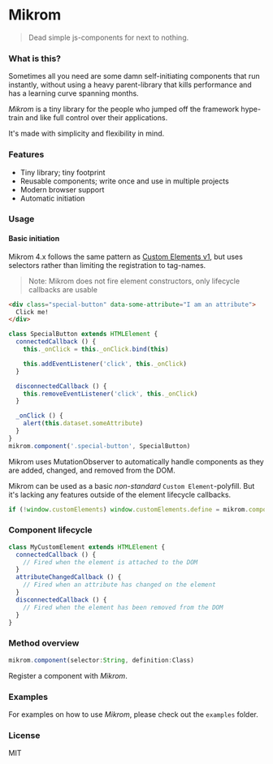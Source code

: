 # Mikrom
> Dead simple js-components for next to nothing.  

### What is this?
Sometimes all you need are some damn self-initiating components that run instantly, without using a heavy parent-library that kills performance and has a learning curve spanning months.  

_Mikrom_ is a tiny library for the people who jumped off the framework hype-train and like full control over their applications.  

It's made with simplicity and flexibility in mind.

### Features
  - Tiny library; tiny footprint
  - Reusable components; write once and use in multiple projects
  - Modern browser support
  - Automatic initiation

### Usage
#### Basic initiation
Mikrom 4.x follows the same pattern as [Custom Elements v1](https://developers.google.com/web/fundamentals/getting-started/primers/customelements), but uses selectors rather than limiting the registration to tag-names.

> Note: Mikrom does not fire element constructors, only lifecycle callbacks are usable

```html
<div class="special-button" data-some-attribute="I am an attribute">
  Click me!
</div>
```

```javascript
class SpecialButton extends HTMLElement {
  connectedCallback () {
    this._onClick = this._onClick.bind(this)

    this.addEventListener('click', this._onClick)
  }

  disconnectedCallback () {
    this.removeEventListener('click', this._onClick)
  }

  _onClick () {
    alert(this.dataset.someAttribute)
  }
}
mikrom.component('.special-button', SpecialButton)
```
Mikrom uses MutationObserver to automatically handle components as they are added, changed, and removed from the DOM.

Mikrom can be used as a basic _non-standard_ `Custom Element`-polyfill. But it's lacking any features outside of the element lifecycle callbacks.  
```javascript
if (!window.customElements) window.customElements.define = mikrom.component
```

### Component lifecycle
```js
class MyCustomElement extends HTMLElement {
  connectedCallback () {
    // Fired when the element is attached to the DOM
  }
  attributeChangedCallback () {
    // Fired when an attribute has changed on the element
  }
  disconnectedCallback () {
    // Fired when the element has been removed from the DOM
  }
}
```

### Method overview
```javascript
mikrom.component(selector:String, definition:Class)
```
Register a component with _Mikrom_.

### Examples
For examples on how to use _Mikrom_, please check out the `examples` folder.

### License
MIT
